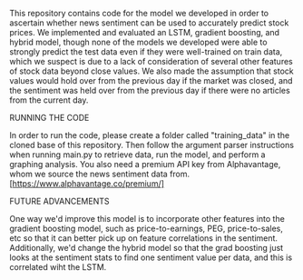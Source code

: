 This repository contains code for the model we developed in order to ascertain whether news sentiment can be used to accurately predict stock prices. We implemented and evaluated an LSTM, gradient boosting, and hybrid model, though none of the models we developed were able to strongly predict the test data even if they were well-trained on train data, which we suspect is due to a lack of consideration of several other features of stock data beyond close values. We also made the assumption that stock values would hold over from the previous day if the market was closed, and the sentiment was held over from the previous day if there were no articles from the current day. 

RUNNING THE CODE

In order to run the code, please create a folder called "training_data" in the cloned base of this repository. Then follow the argument parser instructions when running main.py to retrieve data, run the model, and perform a graphing analysis. You also need a premium API key from Alphavantage, whom we source the news sentiment data from. [https://www.alphavantage.co/premium/]

FUTURE ADVANCEMENTS

One way we'd improve this model is to incorporate other features into the gradient boosting model, such as price-to-earnings, PEG, price-to-sales, etc so that it can better pick up on feature correlations in the sentiment. Additionally, we'd change the hybrid model so that the grad boosting just looks at the sentiment stats to find one sentiment value per data, and this is correlated wiht the LSTM.